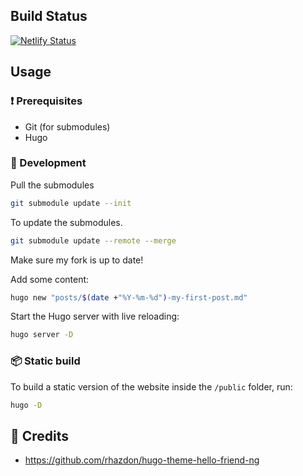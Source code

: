 ## Build Status
[![Netlify Status](https://api.netlify.com/api/v1/badges/be397dbd-26ba-4759-960e-753055ecb9a1/deploy-status)](https://app.netlify.com/sites/xenodochial-chandrasekhar-c71fcc/deploys)

## Usage
### :exclamation: Prerequisites
* Git (for submodules)
* Hugo

### :construction_worker: Development
Pull the submodules
```bash
git submodule update --init
```
To update the submodules.
``` bash
git submodule update --remote --merge
```
Make sure my fork is up to date!


Add some content:
```bash
hugo new "posts/$(date +"%Y-%m-%d")-my-first-post.md"
```

Start the Hugo server with live reloading:
```bash
hugo server -D
```

### :package: Static build
To build a static version of the website inside the `/public` folder, run:

```bash
hugo -D
```

## :raised_hands: Credits

* https://github.com/rhazdon/hugo-theme-hello-friend-ng
